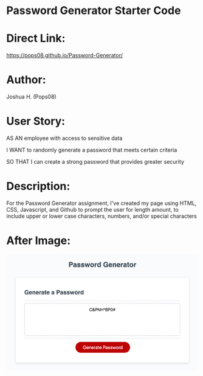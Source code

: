 # Password Generator Starter Code

Direct Link:
======
https://pops08.github.io/Password-Generator/

Author:
======
Joshua H. (Pops08)


User Story:
======
AS AN employee with access to sensitive data

I WANT to randomly generate a password that meets certain criteria

SO THAT I can create a strong password that provides greater security


Description:
======
For the Password Generator assignment, I've created my page using HTML, CSS, Javascript, and Github to prompt the user for length amount, to include upper or lower case characters, numbers, and/or special characters


After Image:
======

![After Image](Final.png)